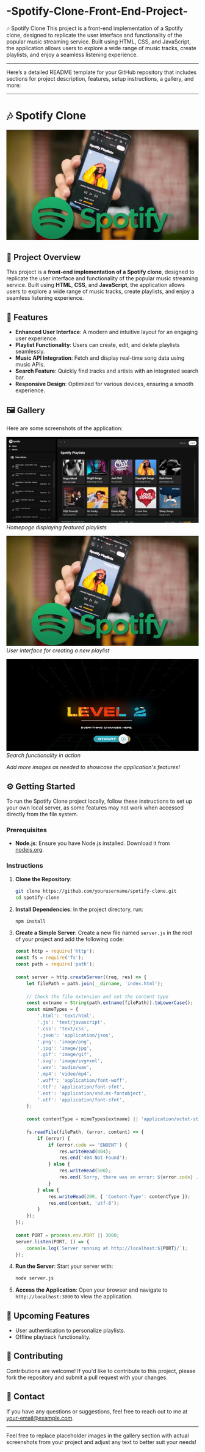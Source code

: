 # -Spotify-Clone-Front-End-Project-
🎶 Spotify Clone This project is a front-end implementation of a Spotify clone, designed to replicate the user interface and functionality of the popular music streaming service. Built using HTML, CSS, and JavaScript, the application allows users to explore a wide range of music tracks, create playlists, and enjoy a seamless listening experience.
<hr>
Here’s a detailed README template for your GitHub repository that includes sections for project description, features, setup instructions, a gallery, and more:

---

# 🎶 Spotify Clone

<center><img src="img/pic2.PNG" alt="" /></center>

## 📖 Project Overview
This project is a **front-end implementation of a Spotify clone**, designed to replicate the user interface and functionality of the popular music streaming service. Built using **HTML**, **CSS**, and **JavaScript**, the application allows users to explore a wide range of music tracks, create playlists, and enjoy a seamless listening experience.

## 🎉 Features
- **Enhanced User Interface**: A modern and intuitive layout for an engaging user experience.
- **Playlist Functionality**: Users can create, edit, and delete playlists seamlessly.
- **Music API Integration**: Fetch and display real-time song data using music APIs.
- **Search Feature**: Quickly find tracks and artists with an integrated search bar.
- **Responsive Design**: Optimized for various devices, ensuring a smooth experience.

## 🖼️ Gallery
Here are some screenshots of the application:

![Homepage](img/pic1.PNG)
*Homepage displaying featured playlists*

![Playlist Creation](img/pic2.PNG)
*User interface for creating a new playlist*

![Music Search](img/Capture.PNG)
*Search functionality in action*

*Add more images as needed to showcase the application's features!*

## ⚙️ Getting Started

To run the Spotify Clone project locally, follow these instructions to set up your own local server, as some features may not work when accessed directly from the file system.

### Prerequisites
- **Node.js**: Ensure you have Node.js installed. Download it from [nodejs.org](https://nodejs.org/).

### Instructions
1. **Clone the Repository**:
   ```bash
   git clone https://github.com/yourusername/spotify-clone.git
   cd spotify-clone
   ```

2. **Install Dependencies**:
   In the project directory, run:
   ```bash
   npm install
   ```

3. **Create a Simple Server**:
   Create a new file named `server.js` in the root of your project and add the following code:
   ```javascript
   const http = require('http');
   const fs = require('fs');
   const path = require('path');

   const server = http.createServer((req, res) => {
       let filePath = path.join(__dirname, 'index.html');

       // Check the file extension and set the content type
       const extname = String(path.extname(filePath)).toLowerCase();
       const mimeTypes = {
           '.html': 'text/html',
           '.js': 'text/javascript',
           '.css': 'text/css',
           '.json': 'application/json',
           '.png': 'image/png',
           '.jpg': 'image/jpg',
           '.gif': 'image/gif',
           '.svg': 'image/svg+xml',
           '.wav': 'audio/wav',
           '.mp4': 'video/mp4',
           '.woff': 'application/font-woff',
           '.ttf': 'application/font-sfnt',
           '.eot': 'application/vnd.ms-fontobject',
           '.otf': 'application/font-sfnt',
       };

       const contentType = mimeTypes[extname] || 'application/octet-stream';

       fs.readFile(filePath, (error, content) => {
           if (error) {
               if (error.code == 'ENOENT') {
                   res.writeHead(404);
                   res.end('404 Not Found');
               } else {
                   res.writeHead(500);
                   res.end(`Sorry, there was an error: ${error.code} ..\n`);
               }
           } else {
               res.writeHead(200, { 'Content-Type': contentType });
               res.end(content, 'utf-8');
           }
       });
   });

   const PORT = process.env.PORT || 3000;
   server.listen(PORT, () => {
       console.log(`Server running at http://localhost:${PORT}/`);
   });
   ```

4. **Run the Server**:
   Start your server with:
   ```bash
   node server.js
   ```

5. **Access the Application**:
   Open your browser and navigate to `http://localhost:3000` to view the application.

## 📅 Upcoming Features
- User authentication to personalize playlists.
- Offline playback functionality.

## 📝 Contributing
Contributions are welcome! If you'd like to contribute to this project, please fork the repository and submit a pull request with your changes.

## 📧 Contact
If you have any questions or suggestions, feel free to reach out to me at [your-email@example.com](mailto:your-email@example.com).

---

Feel free to replace placeholder images in the gallery section with actual screenshots from your project and adjust any text to better suit your needs!
